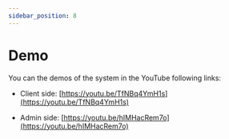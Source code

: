 ```yaml
---
sidebar_position: 8
---
```


# Demo

You can the demos of the system in the YouTube following links:

- Client side: [https://youtu.be/TfNBq4YmH1s](https://youtu.be/TfNBq4YmH1s)

- Admin side: [https://youtu.be/hIMHacRem7o](https://youtu.be/hIMHacRem7o)


